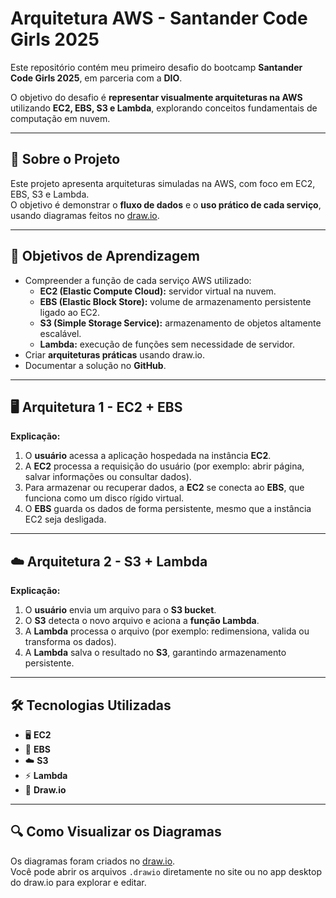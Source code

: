 # Arquitetura AWS - Santander Code Girls 2025

Este repositório contém meu primeiro desafio do bootcamp **Santander Code Girls 2025**, em parceria com a **DIO**.  

O objetivo do desafio é **representar visualmente arquiteturas na AWS** utilizando **EC2, EBS, S3 e Lambda**, explorando conceitos fundamentais de computação em nuvem.

---

## 📝 Sobre o Projeto

Este projeto apresenta arquiteturas simuladas na AWS, com foco em EC2, EBS, S3 e Lambda.  
O objetivo é demonstrar o **fluxo de dados** e o **uso prático de cada serviço**, usando diagramas feitos no [draw.io](http://draw.io/).

---

## 🎯 Objetivos de Aprendizagem

- Compreender a função de cada serviço AWS utilizado:
  - **EC2 (Elastic Compute Cloud):** servidor virtual na nuvem.  
  - **EBS (Elastic Block Store):** volume de armazenamento persistente ligado ao EC2.  
  - **S3 (Simple Storage Service):** armazenamento de objetos altamente escalável.  
  - **Lambda:** execução de funções sem necessidade de servidor.  
- Criar **arquiteturas práticas** usando draw.io.  
- Documentar a solução no **GitHub**.

---

## 🖥️ Arquitetura 1 - EC2 + EBS



**Explicação:**

1. O **usuário** acessa a aplicação hospedada na instância **EC2**.  
2. A **EC2** processa a requisição do usuário (por exemplo: abrir página, salvar informações ou consultar dados).  
3. Para armazenar ou recuperar dados, a **EC2** se conecta ao **EBS**, que funciona como um disco rígido virtual.  
4. O **EBS** guarda os dados de forma persistente, mesmo que a instância EC2 seja desligada.

---

## ☁️ Arquitetura 2 - S3 + Lambda



**Explicação:**

1. O **usuário** envia um arquivo para o **S3 bucket**.  
2. O **S3** detecta o novo arquivo e aciona a **função Lambda**.  
3. A **Lambda** processa o arquivo (por exemplo: redimensiona, valida ou transforma os dados).  
4. A **Lambda** salva o resultado no **S3**, garantindo armazenamento persistente.

---

## 🛠️ Tecnologias Utilizadas

- 🖥️ **EC2**  
- 💾 **EBS**  
- ☁️ **S3**  
- ⚡ **Lambda**  
- 📝 **Draw.io**

---

## 🔍 Como Visualizar os Diagramas

Os diagramas foram criados no [draw.io](http://draw.io).  
Você pode abrir os arquivos `.drawio` diretamente no site ou no app desktop do draw.io para explorar e editar.
